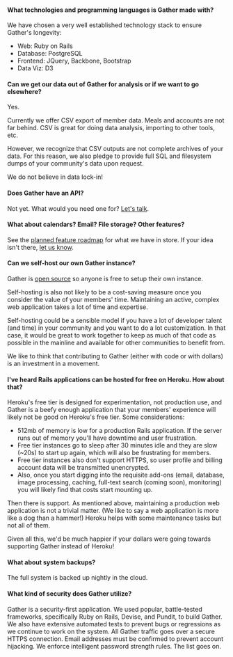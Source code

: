 #### What technologies and programming languages is Gather made with?

We have chosen a very well established technology stack to ensure Gather's longevity:

* Web: Ruby on Rails
* Database: PostgreSQL
* Frontend: JQuery, Backbone, Bootstrap
* Data Viz: D3

#### Can we get our data out of Gather for analysis or if we want to go elsewhere?

Yes.

Currently we offer CSV export of member data. Meals and accounts are not far behind. CSV is great for doing data analysis, importing to other tools, etc.

However, we recognize that CSV outputs are not complete archives of your data. For this reason, we also pledge to provide full SQL and filesystem dumps of your community's data upon request.

We do not believe in data lock-in!

#### Does Gather have an API?

Not yet. What would you need one for? [Let's talk](/contact).

#### What about calendars? Email? File storage? Other features?

See the [planned feature roadmap](/roadmap) for what we have in store. If your idea isn't there, [let us know](/contact).

#### Can we self-host our own Gather instance?

Gather is [open source](https://github.com/gather-community/gather) so anyone is free to setup their own instance.

Self-hosting is also not likely to be a cost-saving measure once you consider the value of your members' time. Maintaining an active, complex web application takes a lot of time and expertise.

Self-hosting could be a sensible model if you have a lot of developer talent (and time) in your community and you want to do a lot customization. In that case, it would be great to work together to keep as much of that code as possible in the mainline and available for other communities to benefit from.

We like to think that contributing to Gather (either with code or with dollars) is an investment in a movement.

#### I've heard Rails applications can be hosted for free on Heroku. How about that?

Heroku's free tier is designed for experimentation, not production use, and Gather is a beefy enough application that your members' experience will likely not be good on Heroku's free tier. Some considerations:

* 512mb of memory is low for a production Rails application. If the server runs out of memory you'll have downtime and user frustration.
* Free tier instances go to sleep after 30 minutes idle and they are slow (~20s) to start up again, which will also be frustrating for members.
* Free tier instances also don't support HTTPS, so user profile and billing account data will be transmitted unencrypted.
* Also, once you start digging into the requisite add-ons (email, database, image processing, caching, full-text search (coming soon), monitoring) you will likely find that costs start mounting up.

Then there is support. As mentioned above, maintaining a production web application is not a trivial matter. (We like to say a web application is more like a dog than a hammer!) Heroku helps with some maintenance tasks but not all of them.

Given all this, we'd be much happier if your dollars were going towards supporting Gather instead of Heroku!

#### What about system backups?

The full system is backed up nightly in the cloud.

#### What kind of security does Gather utilize?

Gather is a security-first application. We used popular, battle-tested frameworks, specifically Ruby on Rails, Devise, and Pundit, to build Gather. We also have extensive automated tests to prevent bugs or regressions as we continue to work on the system. All Gather traffic goes over a secure HTTPS connection. Email addresses must be confirmed to prevent account hijacking. We enforce intelligent password strength rules. The list goes on.
